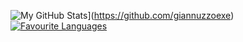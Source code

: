 ![My GitHub Stats](https://github-readme-stats.vercel.app/api?username=giannuzzoexe&show_icons=true&theme=jolly)](https://github.com/giannuzzoexe)
[![Favourite Languages](https://github-readme-stats.vercel.app/api/top-langs/?username=giannuzzoexe&langs_count=8&theme=jolly)](https://github.com/giannuzzoexe)

